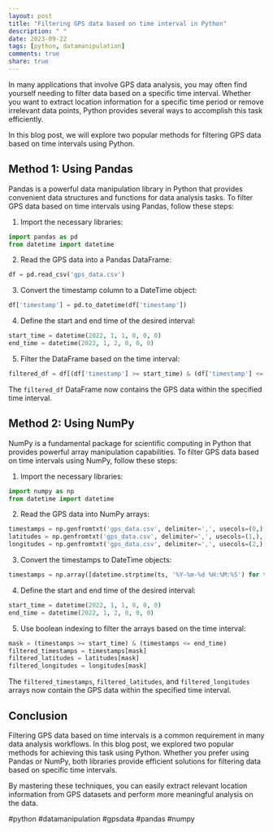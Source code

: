 ```yaml
---
layout: post
title: "Filtering GPS data based on time interval in Python"
description: " "
date: 2023-09-22
tags: [python, datamanipulation]
comments: true
share: true
---
```


In many applications that involve GPS data analysis, you may often find yourself needing to filter data based on a specific time interval. Whether you want to extract location information for a specific time period or remove irrelevant data points, Python provides several ways to accomplish this task efficiently.

In this blog post, we will explore two popular methods for filtering GPS data based on time intervals using Python.

## Method 1: Using Pandas

Pandas is a powerful data manipulation library in Python that provides convenient data structures and functions for data analysis tasks. To filter GPS data based on time intervals using Pandas, follow these steps:

1. Import the necessary libraries:

```python
import pandas as pd
from datetime import datetime
```

2. Read the GPS data into a Pandas DataFrame:

```python
df = pd.read_csv('gps_data.csv')
```

3. Convert the timestamp column to a DateTime object:

```python
df['timestamp'] = pd.to_datetime(df['timestamp'])
```

4. Define the start and end time of the desired interval:

```python
start_time = datetime(2022, 1, 1, 0, 0, 0)
end_time = datetime(2022, 1, 2, 0, 0, 0)
```

5. Filter the DataFrame based on the time interval:

```python
filtered_df = df[(df['timestamp'] >= start_time) & (df['timestamp'] <= end_time)]
```

The `filtered_df` DataFrame now contains the GPS data within the specified time interval.

## Method 2: Using NumPy

NumPy is a fundamental package for scientific computing in Python that provides powerful array manipulation capabilities. To filter GPS data based on time intervals using NumPy, follow these steps:

1. Import the necessary libraries:

```python
import numpy as np
from datetime import datetime
```

2. Read the GPS data into NumPy arrays:

```python
timestamps = np.genfromtxt('gps_data.csv', delimiter=',', usecols=(0,), dtype=str)
latitudes = np.genfromtxt('gps_data.csv', delimiter=',', usecols=(1,), dtype=float)
longitudes = np.genfromtxt('gps_data.csv', delimiter=',', usecols=(2,), dtype=float)
```

3. Convert the timestamps to DateTime objects:

```python
timestamps = np.array([datetime.strptime(ts, '%Y-%m-%d %H:%M:%S') for ts in timestamps])
```

4. Define the start and end time of the desired interval:

```python
start_time = datetime(2022, 1, 1, 0, 0, 0)
end_time = datetime(2022, 1, 2, 0, 0, 0)
```

5. Use boolean indexing to filter the arrays based on the time interval:

```python
mask = (timestamps >= start_time) & (timestamps <= end_time)
filtered_timestamps = timestamps[mask]
filtered_latitudes = latitudes[mask]
filtered_longitudes = longitudes[mask]
```

The `filtered_timestamps`, `filtered_latitudes`, and `filtered_longitudes` arrays now contain the GPS data within the specified time interval.

## Conclusion

Filtering GPS data based on time intervals is a common requirement in many data analysis workflows. In this blog post, we explored two popular methods for achieving this task using Python. Whether you prefer using Pandas or NumPy, both libraries provide efficient solutions for filtering data based on specific time intervals.

By mastering these techniques, you can easily extract relevant location information from GPS datasets and perform more meaningful analysis on the data.

#python #datamanipulation #gpsdata #pandas #numpy